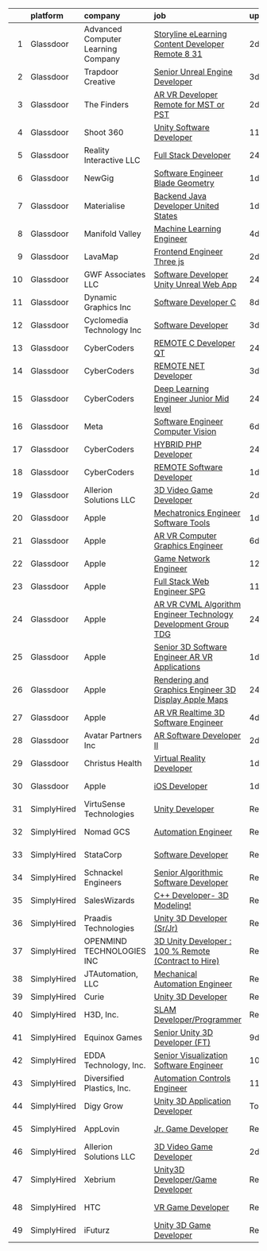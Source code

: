 

|    | platform    | company                            | job                                                                                                                                                                                                                                                                                                                                                                                                                                                                                                                                                                                                                                                                                                                                                                                                                                                                                                                                                                                                                                                                                                                                                                                                                                                                                                                                                                                                                                                      | update_time   | location            |
|---:|:------------|:-----------------------------------|:---------------------------------------------------------------------------------------------------------------------------------------------------------------------------------------------------------------------------------------------------------------------------------------------------------------------------------------------------------------------------------------------------------------------------------------------------------------------------------------------------------------------------------------------------------------------------------------------------------------------------------------------------------------------------------------------------------------------------------------------------------------------------------------------------------------------------------------------------------------------------------------------------------------------------------------------------------------------------------------------------------------------------------------------------------------------------------------------------------------------------------------------------------------------------------------------------------------------------------------------------------------------------------------------------------------------------------------------------------------------------------------------------------------------------------------------------------|:--------------|:--------------------|
|  1 | Glassdoor   | Advanced Computer Learning Company | [Storyline eLearning Content Developer  Remote  8 31](https://www.glassdoor.com/partner/jobListing.htm?pos=130&ao=1136043&s=58&guid=000001830224925ca9f2516dcbf5d088&src=GD_JOB_AD&t=SR&vt=w&ea=1&cs=1_04d5472d&cb=1662188295111&jobListingId=1008105805778&jrtk=3-0-1gc1294k6j4iq801-1gc1294koimai800-2de2694daf7590a4-)                                                                                                                                                                                                                                                                                                                                                                                                                                                                                                                                                                                                                                                                                                                                                                                                                                                                                                                                                                                                                                                                                                                                | 2d            | Remote              |
|  2 | Glassdoor   | Trapdoor Creative                  | [Senior Unreal Engine Developer](https://www.glassdoor.com/partner/jobListing.htm?pos=101&ao=1110586&s=58&guid=000001830224925ca9f2516dcbf5d088&src=GD_JOB_AD&t=SR&vt=w&ea=1&cs=1_1e79d781&cb=1662188295108&jobListingId=1008103754936&cpc=9E3121F390AE2874&jrtk=3-0-1gc1294k6j4iq801-1gc1294koimai800-3ccb01640910f06a--6NYlbfkN0DfhRLDY5E7BVY3xhBTAobuSaZ3WR2SqAJ-w4NHeQGDZ_V54dt5D1-9-o8FlAFC8VGLEw2k2nKsfw8pew_Kwqtd_SEUbUcMf-02KnlYLV1p_IH8Kyt8nzMazNMhvenS4mLaj3fKUYsQpT5EY33skyX4tLuaJ-sj4Ti1j_68LBqgjHhV6p61YjgY1NjWJ-qry5PSmIjtOb9K5y7ubojRCNlpn4e1lKl_LKkk7K7cSV5znX3ALpKgLNBrLKYRkIHKM9TLCX3HIVEYb4YzWsW5AQ_nynPaTs-6xGpmFDmdpfqdNwP3qxW2Ufe5oz-kOJOKBoW4ZXn7bcwynz977h0SkOyx-F6uqYGvwUzuQcXz9iDabYE_RYx26rZAnbCJkG26lJQnhOQf9qHcojdtftQE16fEcB2gIuhMEulnVZfmUMlxAxGvnz_PDoo-tpCDbQ-4egm3706EoomlcoQKl_budxCe_RlraM4x0ydU7AyyXdzf0fES8LoQC-Yo2cjIyxiIR8JaQhr4R9cn75Tqb6i8zxYy)                                                                                                                                                                                                                                                                                                                                                                                                                                                                                                                                                                | 3d            | Lehi, UT            |
|  3 | Glassdoor   | The Finders                        | [AR VR Developer   Remote for MST or PST](https://www.glassdoor.com/partner/jobListing.htm?pos=125&ao=1110586&s=58&guid=000001830224925ca9f2516dcbf5d088&src=GD_JOB_AD&t=SR&vt=w&ea=1&cs=1_2abf6389&cb=1662188295111&jobListingId=1008106385070&cpc=F41FEAB56D215062&jrtk=3-0-1gc1294k6j4iq801-1gc1294koimai800-76e8d4ed4d326d96--6NYlbfkN0AYo_ysEmi-N9D-g6x4hDoxwWbDzILIh7p3iecCghkOgCCQ9Hjx-p_46PTVF05XzNP5Z5K71OiC6zoUMdSW3LZvMzecx9XPoBXy4TghAeCSdb8dXvKrDUkzgIaCWvmYeo1SeQbGFdI4NQnpIbRQDunnf92V0Ep1OSri4gPT5T2YNh8Y-j5fvXhZ7qLhd99Y6x8ZYTIJD-Ipp4QUfivbeRQGki-BLI1S5K47nuG9cW-Au10yp0yRCN-jFCYZ5QfA30V91CIeWrPFSNCweVUwnWT6PJncLiixPAHyoX2Lzgj7AD6biK2foS-UrvWphhCbj6a875m_fYn-Q_5vckr6lSSHnXRT8ip_naJAMd2GBkWbeC-3migDoG0QnHohZWtBTtEZM_i81YilbceTy9baAlHVB_IWZgDkixM57if5ekkeiiwcoK1Kpmv7054HTvdFKjntYBNddPlNT9Yr_aDeN7Li8yw6acsSd2K_-leUM2Xby5NjRrmMkZx7ZCgKMNRjo09tbPcmNHsDZw%3D%3D)                                                                                                                                                                                                                                                                                                                                                                                                                                                                                                                                                           | 2d            | Arizona             |
|  4 | Glassdoor   | Shoot 360                          | [Unity Software Developer](https://www.glassdoor.com/partner/jobListing.htm?pos=106&ao=1110586&s=58&guid=000001830224925ca9f2516dcbf5d088&src=GD_JOB_AD&t=SR&vt=w&ea=1&cs=1_fe2d7e6a&cb=1662188295109&jobListingId=1008087203584&cpc=03F67E1B243A1AE3&jrtk=3-0-1gc1294k6j4iq801-1gc1294koimai800-8dd0b1a67149a496--6NYlbfkN0DfopDBJjdZYsHaazvtHih9EkP_5L3b-O-YxZrMZy_RRXHVtoPf0vktF4oNZRwX11ChLmqooPeQulvAiVAtFyylj8b6ARcbJZaTISipflqpxGg1LcAq6m-5fYSL7Av37XfUU7wFkkBkYfYpMuUS6z0JTvtOC9Tf4ivmaFVVmcVi0ucMfgOzBMfyvavdPYg_-euGOl8MhU9_yNsCsYqGiudgRgBsBdbwWRBQEsR-4QePWE6Lb80qvPQ_R039_679av3RwOcaW5QMHrAkMjdVCJe-K8NzKSY4Md4Q7bAa1lFvzF2xzYmGBx-AxWTmr9ip3plqyoHl2cSH6oHdCqGG-Hwbj7w9lcQqgs-8GdgE9_DNJgSNon81IerTgSQFqwOYISIE-7WOlWq72hWO7-c_JV4HEbfcM2dGhJIuGjVD8wx4cZ0hCpkeOAMddpVXRk79OuVRRlDklvmaoUw3OGXaO-0m-vvPnf8wMnjNJybfhtG5MJGpCr5v0Q0Cg4qLAc-eHo-26GG-uYAkww%3D%3D)                                                                                                                                                                                                                                                                                                                                                                                                                                                                                                                                                                          | 11d           | Vancouver, WA       |
|  5 | Glassdoor   | Reality Interactive LLC            | [Full Stack Developer](https://www.glassdoor.com/partner/jobListing.htm?pos=129&ao=1136043&s=58&guid=000001830224925ca9f2516dcbf5d088&src=GD_JOB_AD&t=SR&vt=w&ea=1&cs=1_17bbf97a&cb=1662188295111&jobListingId=1008113363526&jrtk=3-0-1gc1294k6j4iq801-1gc1294koimai800-640369685ae52aeb-)                                                                                                                                                                                                                                                                                                                                                                                                                                                                                                                                                                                                                                                                                                                                                                                                                                                                                                                                                                                                                                                                                                                                                               | 24h           | Middletown, CT      |
|  6 | Glassdoor   | NewGig                             | [Software Engineer   Blade Geometry](https://www.glassdoor.com/partner/jobListing.htm?pos=123&ao=1110586&s=58&guid=000001830224925ca9f2516dcbf5d088&src=GD_JOB_AD&t=SR&vt=w&ea=1&cs=1_14311156&cb=1662188295111&jobListingId=1008112697358&cpc=9DC6E4D8324653EE&jrtk=3-0-1gc1294k6j4iq801-1gc1294koimai800-2ccbdc6757db278c--6NYlbfkN0DMRWx3dxQwEUy80STP2pDlM0S_bnaKySzJTmtENEPEW3GrnwDjkmeNwP_gM4-BL2HVfss_3Tp4wkVrIVtv1TC9kEokysPq15kotD5wnC9U9snHCXUO6_p-ZKETT4YwPf9BmkJAMC9JlIm31J7Myeyk3_VUulalt45QYmhYJqzFDXdN6V1L-3AdyDHg9J4suBcgRfrIT0NRvR3SswXzPIOf0JuXCSWx3gkas_XRx3GQwzdSw4e0tEhb-dBqjgW652ZjbVdmsmUAd8_edNNGmAsN5_i_C2g7QGiTCGEUMEuiUbYUW9qsOKhDePAEf18N2FKB2FuTs4eDwts7g03I-XiOGnJq-LiD-2fSgCkpxAMx8XGdqFNiGz1GepCKkQN7UJMIyWtvgvx53RrgYB3UZa6mwqyKcKB35mWcIRtTp4Dqd7FMfwB6IgJMCs0nfPOZ5uKBeuWbK7k2aPdiBkU_jT3C4gMBUvwXPkf1OtuL44WL7blcMDTdqhvWxCgRxu2Yq7eYfoDgQhnjw6MiK7Qm7-tCjkC8KwBUf9L78y_D-iIkk49WwWbqqK-lF0RJihiWVusPHsbUsabwfrGd9IahoaDdm9SbWhsq2CmzXACwWIdWLDwzaW-9sjPzhD2of3lpXu-HYSNx0ixLw0hyctupFEeoh9IhJ8aty4b4JFJDinhRxWXQRrQnWtAay6JDz_CrF5kAPoHD3ZmZf0D1TL6E_iCeHON16zy_0KSZjAK9a9jEdlw1Zw7Iaq-CoYgUpONqE7g%3D)                                                                                                                                                                                                                                                                                                              | 1d            | Boston, MA          |
|  7 | Glassdoor   | Materialise                        | [Backend Java Developer  United States ](https://www.glassdoor.com/partner/jobListing.htm?pos=103&ao=1110586&s=58&guid=000001830224925ca9f2516dcbf5d088&src=GD_JOB_AD&t=SR&vt=w&ea=1&cs=1_dbacff04&cb=1662188295108&jobListingId=1008111452488&cpc=87A0A889578C8297&jrtk=3-0-1gc1294k6j4iq801-1gc1294koimai800-cffead584926eb06--6NYlbfkN0BL1DyQYBK1tHwoBciZhChALBxjrhsy8rFgUIA85pUFUaICefKbL8h73gDJOEWS-68N1mz8TIUkPgY4_V6OzDue4R-Yp5-hbGOmvajeWdo5Z6POZHRFtr9fO4GLUMhd64x7WqSEzsKBZNw1RLMVPwMdfIVWYK46F8a3G54OBDC48IbwSJPDBtgqBeHwze6X36YHAaGHlT-4SUJqo4pbu9JfdyyApMuvn3au_q5FqFFi6jg_nLYs71hFwdaf9HorvY5wQ6CLHQFOumms0I_kDQnDpH0OBjaATVWgVXnGAXiWc6e0aADIoCu1AYDEHLJcT5BPUK1rRR8adjynLRqS5XqwZqdeadG1c3jsIrzf97Z5gBHHrplyvCEEKFOtocAxwMs8d8t61KlhmOvpYeOf_JIm0bMqMbxtZCP7-YVOaqbpzUGDkHDDRwtlAWCn5EIMYLZNXCy4SPpCnizk7hpPsau2IhDar-8PYeCggXLzOG91CRUzpbf7jIl8yO6abeypkvtgYzKgpLh8xw%3D%3D)                                                                                                                                                                                                                                                                                                                                                                                                                                                                                                                                                            | 1d            | Remote              |
|  8 | Glassdoor   | Manifold Valley                    | [Machine Learning Engineer](https://www.glassdoor.com/partner/jobListing.htm?pos=111&ao=1110586&s=58&guid=000001830224925ca9f2516dcbf5d088&src=GD_JOB_AD&t=SR&vt=w&ea=1&cs=1_986ef356&cb=1662188295109&jobListingId=1008101638475&cpc=6BF42D0955AE9A34&jrtk=3-0-1gc1294k6j4iq801-1gc1294koimai800-7ad8a5ed30a521b9--6NYlbfkN0D0ZqxdZg2TwcIemQ4yr89eGinLCR7bn2QHXosobzuZILo9zeyiR6UT82Q8BaivOBjhKn-XH3xxtOYpTQgQqRukb3ep0paotchNMpnv1KYJA5PZ76gen6if5N35_WQXUNJeNLBM7pYDLItGDrKPAMCj4tq-i79fDCVymyGp3CcBPWLX5YMZ9o3O3K4U2d99kgBxAkbhxIBQ8smoDgmL2bK0P94Fc0dMziI2KEOIDJ4ts5Wdto7sIZzdnHGwjb_d3DRYznaz9dvk8_L7TIYbz3KKT7J62Y8KzxmIh-3NsQoxOTZIXLUcQl9hZAr0m7EpF7-HV2KBEzKZXuoKp86s3mGxC6Yovid_1jscjmT2mDucxIzXbZlpy4XGQckxTdjaqitO9M1CKSAMc9GFQc1-1ZVWq_EN-RcwSMLDH7R-ssINjFqSjaB5SBodQPTV_N-YxicEa9jZ61f-IgoEyzCI4B-1JfgoMpH4h2oSH3hX_4MR6Hf8PYZbahCrLwlUxiB-8ygpF84it0B1EA%3D%3D)                                                                                                                                                                                                                                                                                                                                                                                                                                                                                                                                                                         | 4d            | Los Angeles, CA     |
|  9 | Glassdoor   | LavaMap                            | [Frontend Engineer  Three js ](https://www.glassdoor.com/partner/jobListing.htm?pos=112&ao=1110586&s=58&guid=000001830224925ca9f2516dcbf5d088&src=GD_JOB_AD&t=SR&vt=w&ea=1&cs=1_acffd52d&cb=1662188295109&jobListingId=1008107112393&cpc=334ABAF5D42DC775&jrtk=3-0-1gc1294k6j4iq801-1gc1294koimai800-507f65a59dabc98d--6NYlbfkN0BvffYVbnfQbS93BkAhZe1nr_iwjsb5JUyOPZS3_wkjOSgWe_xkED14VH_47UFZw_f0PD-YV63-y0VMcTqxeh60kz2wUlyYmhXvmznHihDAAKeEfwl2yS4bQ_ahTu2wz6TXdbxPG-YL6ZGXSRJhELPmAH1xTPive-rk2Dzvl7eLtJhbzN0NlD7-sza0iPBPqtx2qANtnNHbh27S6-zSpBHy6-PaJgi_sQ_AuFOlBXQdAbScW6rzx_jvet7fTjkG7X7dzh2u44zq9DUgz8iy_BC0X0QpjnAPJ8Ul9OPk2HyejhDSJrUDZ9jed0zqKddljFOHUCtbOPj8m4U6JI5lZmoMLlq_RC7nalONLxWvwk1EO6K7BSubvEZANJ2AKhvaqttSVXLhIZbOlAbQ58flJJ37aIJ2TQ6h9yGJKT53Ut52efw1y5zt2A2UuMqm9ZRLLFcSHiZmsRxjDaQ1mxruVi63Vc5lvxc8AGsardusNhEtA0QfOEXT9ok__KzrnuNk-eg%3D)                                                                                                                                                                                                                                                                                                                                                                                                                                                                                                                                                                                    | 2d            | Remote              |
| 10 | Glassdoor   | GWF Associates  LLC                | [Software Developer   Unity Unreal Web App](https://www.glassdoor.com/partner/jobListing.htm?pos=105&ao=1110586&s=58&guid=000001830224925ca9f2516dcbf5d088&src=GD_JOB_AD&t=SR&vt=w&ea=1&cs=1_c97e9f1f&cb=1662188295109&jobListingId=1008113847249&cpc=7095061949A44974&jrtk=3-0-1gc1294k6j4iq801-1gc1294koimai800-4a432009221c1997--6NYlbfkN0CiXlXD9X9KmMK7S-b5IcFBvVIey8Qr_VUnbo48CIz6WLzcoSDqneRDku8QlUdN22kKDxpZipBu3R9SWpIpbnBOif_WyzSOpDPBLp8SH237hTTGLeXdTBRvKFfH9-fsxvk44MkMMdxDaDrE8b02UV5PqaRrbQQ8HJ-GwRkEgP4BK_mMhjuP4gDNirboW7MwCH32zRzN5dIKqDwSid5JO8x_e1e1yglIjmkXPijNXOkT8kKGUNuU17-JijlyWgUng5fcWJWUXi4OWi8gIB9cQLg-fYzfseyiW19gTUU1ENHbvZdZKQcGsDJakFdeDMy80tAJfXZCWqdAgwYWsmj10jFLhoJwKiryjF2L5ikHDwxx9M1caL5tj91asCRccp51zvIU6tsS3D-03Nmt5eepHhslbUZ4yp_5MBUiWBaOzV411GJfiOIgtU1eYWu_OJqR-38unWvyCl7mx03EkiVm1BlCaR6ALcqBFBKVYed9dv4JoYFP_EvGlOJu6pzDY2r52wU%3D)                                                                                                                                                                                                                                                                                                                                                                                                                                                                                                                                                                       | 24h           | Eatontown, NJ       |
| 11 | Glassdoor   | Dynamic Graphics  Inc              | [Software Developer C  ](https://www.glassdoor.com/partner/jobListing.htm?pos=102&ao=1110586&s=58&guid=000001830224925ca9f2516dcbf5d088&src=GD_JOB_AD&t=SR&vt=w&ea=1&cs=1_6d0f5de3&cb=1662188295108&jobListingId=1008094428698&cpc=1641D5D5536C06B6&jrtk=3-0-1gc1294k6j4iq801-1gc1294koimai800-90c9312a7b97e50b--6NYlbfkN0D8zH-OS32mCfLUVdqGSMwrigRLG3ouzSKCaXh7jZmpYrOSCK1szqI_vloooU4Ctbe2V2bzym0O5xMQSj981UbdnlTvlJvJqVn-jruewcmBY94nVQqwJOJjhC8FCZus08ogXaHhybwEYiWpzUCY5BiMpRba9afF822u3giYRyGNfgvtY5LheWYG7BnMuF2k0jt4EkB0vu7iejhT9yRhTPgprwc_AuonZta4FfclW8cpm_gFoE_MUH8BJuIOnia4QCvkxj2lY01WGKycfwSE3H9Bnl70JwblC3Dn2Hb37eaX-d-yrZj9lq4IHKZ0o_P2YGwe0O6PxoGqUySEaMpHL7nHPVuQatygRDwVrxwHEh8dsiiGBQoBFrfn9EMcRbOyzGecjVI3S0PQzdofr5FjDdNQgZFMRhnWrX48wjxYBuxGjWPQeyB-4xhrqM_p8CU03C7qqshW-uR6krZhLx9LriFeP4tc3FIeXXLy_E1S-RG05I4Hwkbjl4HPdoYLqV7nsps%3D)                                                                                                                                                                                                                                                                                                                                                                                                                                                                                                                                                                                          | 8d            | Remote              |
| 12 | Glassdoor   | Cyclomedia Technology Inc          | [Software Developer](https://www.glassdoor.com/partner/jobListing.htm?pos=104&ao=1110586&s=58&guid=000001830224925ca9f2516dcbf5d088&src=GD_JOB_AD&t=SR&vt=w&ea=1&cs=1_22ebe1e0&cb=1662188295108&jobListingId=1008104085950&cpc=BCE4811A78D39AF3&jrtk=3-0-1gc1294k6j4iq801-1gc1294koimai800-4f02747a9805a0f2--6NYlbfkN0BzyIYrTMR_AjNKh_kvAG8N613gtHPANQ3sdLTkrtBd-xoNshQoLJljpl_4lFYiX02urS9eG_K-lbywFlKCFbEwgqfGvKxaRRy0GmdlorLmg2zrYMe1NX6xCB0Bo0uLRoEHyvPfTcNbnsLhYnESq477YFEpN-aj6CybXQFc7xVqRK64usJEsXOFRN0zH4aDq7Z6EVERy0u-Uu1qcJzdiwgpcP0hlgSwi0H81ylSgsoww66oNuIMO8ZA2r242c8eoMRqAVHapSNlifcfBJNTp8akHISWIuybmjdC8SQ0wktbpX7Nb1UC1wzkw-PzbL4_CDJrYqM5cYjB3zlz4nSumTgYK9DPTDEfcmp9FIv4y5lNx0L73vllnw4wCAnaQUZ2FHP1BnY-iVmULuIOi11M-mlUE7rwBjrCWCTqr6QIK-S2MmeKGMczc-tv4v9VljS2D8nTl2BIj4wC3fasAie7_NyerPVKnex-EdcqiAnwUSXJ-RwdPkgrmDdOLxKwgm1RWpd219J6yIyMwQ%3D%3D)                                                                                                                                                                                                                                                                                                                                                                                                                                                                                                                                                                                | 3d            | Middleton, WI       |
| 13 | Glassdoor   | CyberCoders                        | [REMOTE C   Developer  QT ](https://www.glassdoor.com/partner/jobListing.htm?pos=120&ao=1110586&s=58&guid=000001830224925ca9f2516dcbf5d088&src=GD_JOB_AD&t=SR&vt=w&ea=1&cs=1_68e019af&cb=1662188295110&jobListingId=1008114860029&cpc=32EE424DE2B657EB&jrtk=3-0-1gc1294k6j4iq801-1gc1294koimai800-0ca6ce493d136014--6NYlbfkN0CpFJQzrgRR8WqXWK1qKKEqALWJw739KlKqr2H-MSI4eoBlI4EFrmor2FYZMP3muM3YuujBUyTq2d-U3XCEEysEe8C5qGjJSJM_6LXPQfT81nHmQaN3LY1sYmWKXOeQUZCMPaicod9oYTh_zQkkeK9jsPintslCTFi0ATvPHINtUci3uarB-_8WW5IvCrnl3D5dBAKn7rbAh-yFOS4OvcWR-Klf_Te0tD5OjY98jdW2RQmoEOeHuqxfJ14y3YAF1s26JSluxWkAAl5hLY9FKHoavOxVZs7TWm7hSnrhF5v_m4uSgayPAbj0yvxC8JH3t0uNkVljvV7JquIdJF1PuSfUo2V_jpWTfsOtt9GyXWacrcL-7qhLbxUJPntiP1zWEFBopD6f3Q2Wih1-MdOdKCNoOH6WOREWyN2j1wqAWQs8RGuS5jYm7ZF-pWPMZEpgbLEyVF9Fax4vmhA_fokSjJJ1cYFyPj3Y9JZg2M_m8dmNiOzbDNcb3HXqDg8lvYb7Nja3N8cqmFhDqvr_tByN2MoSBUIKzyBIFemJl7_372E9Y_k4V0gr7S0Uq1Q2L4-tDAzzudyKqedAkOA48hVy9m8WZTf95YOhhzOqyC3gjXvaEtSdO_L5ilZ511pXp0Gl4Piv2yQ-1LDPWXKG0mgn1EVRYVBvb2RDRoyrL_viKye-P1YsOvOdCCxSSpDrUvcLnaJG-_JjXFE4s9-l2d6ZUjOBR1dM0kVeyqqKc8c2rbbEpw7M46Fr-mQzzgUb0C3mgi5NXoGOaaksKH1CCCXBMEVC16ZmNoMkv6RmK19YwjakUweX-FsRd0mjzMAPaVYNbrxSGWa20UWEwr-hSckZL0FqgO60KVXRoGSbHKSwWdG7zc_m4FOGxGC7kVflaocvhREE-g8anaHd7IVC0lHG9OxTspHruR84tCN6T5FAd_1R30XqPxVNKXL-_pR3oOe_JoW5zF_Zpdbqv1L-DfUxUJn1ia_ZNHEmAfU%3D)                                                                                       | 24h           | Cincinnati, OH      |
| 14 | Glassdoor   | CyberCoders                        | [REMOTE    NET Developer](https://www.glassdoor.com/partner/jobListing.htm?pos=122&ao=1110586&s=58&guid=000001830224925ca9f2516dcbf5d088&src=GD_JOB_AD&t=SR&vt=w&ea=1&cs=1_c1b83342&cb=1662188295111&jobListingId=1008103068319&cpc=FB7E4A1762AE5BEC&jrtk=3-0-1gc1294k6j4iq801-1gc1294koimai800-ffce340908a5e004--6NYlbfkN0CpFJQzrgRR8WqXWK1qKKEqALWJw739KlKqr2H-MSI4eoBlI4EFrmor2FYZMP3muM1w4UmO-snJqBywLSYk9utMKm_B0cxNm554spAyKkYtmh18yEiLS9aXFa2VpyMZVqWF62f_P85Z6p3g8wFpi8yZxroh-SuyICuW0vK-83_h602LHiZvveNq2OjcKBd6RBSW9KY6liriZDKSthObhU7cvyYD5bBdESnJ32BY8DN601_klsThqhEhDjqeWgtao2UU5foBxFP3xjjBnSBzBciO3Jd9W4qjMu_ORw8wvoNWEeMLmVmhvtPHaO49FcXGTVHEkmu-Y6Py5S0DIuIwXrQDoTF41nH2xSpyN9Q3EXg9QAlXIzkBa2kErYTk_WNccYvQibE9ORShK04Jl2Uj8b9W9qR-hgQ8AxytHi_lYeH2UCwCj3RQ_fDQPMPBEOFZEFjZ0ipMNQCWDLSHbxaIH-v-zJI-kkuBSfOYSSz64jG-PjbzXhwJ3MNuz2w-JSx5c3oG8CC0praf9dC4EXv3ohn82py7xgkYdCjGhC_7iozY7uVkwcQjzZ56vCRKk65CFsw3PcfsWkaD_DOFTdZ863PmTKgn1OZ5By4obbmfwK12-50gzIXgM6YjHnvtyztoBuv_012hp0olqHlIe7NbEFbSEKoYGz04KGmF6It0LfbrKtEIWUQ5EkYJQNl9PUhi4tuwMZFiJcd0UZV_i3SWdacwf4OihuKf7pT9E3dLebqGWs7xko98xoXxmYoot9XQgK3AKZFGXrfLYiw_CYw2bVaps1Atyb0SitgNQayE8gGlyWpQPsTVZaPV2G8WIbryznfoHx7ABcohqXPnsAW57KlXOvjOXkn9AgSJFS7ToWVOndS3Vw_doqCNvREGOphAiPTq1FVY7r9oICwX2JVF1NSaxJyvl5tfvfzTgyvPswpa4P3UjRqtjpx6mjM-89x_elVAD6M97hanXUHGfiH0YDNc0RZEGby9Rzo%3D)                                                                                         | 3d            | Mountain View, CA   |
| 15 | Glassdoor   | CyberCoders                        | [Deep Learning Engineer  Junior   Mid level ](https://www.glassdoor.com/partner/jobListing.htm?pos=124&ao=1110586&s=58&guid=000001830224925ca9f2516dcbf5d088&src=GD_JOB_AD&t=SR&vt=w&ea=1&cs=1_b307f383&cb=1662188295111&jobListingId=1008114860367&cpc=32EE424DE2B657EB&jrtk=3-0-1gc1294k6j4iq801-1gc1294koimai800-3f69e0bf2483f7f4--6NYlbfkN0CpFJQzrgRR8WqXWK1qKKEqALWJw739KlKqr2H-MSI4eoBlI4EFrmor2FYZMP3muM3YuujBUyTq2dhQTZMmMoKSKY1XlPbJ1bIZycpEDSNg7fZLo8TekAa5JL5okVmpi1ic0fYi0nyO9Or6r2Dj2gl03TR08v9CALrNK0JyY3dR5xDVSxy1yVIlMOLbVZpuof4nNr1K9b4s-4eIW1xAYhVNhCpijCloPJmny8fais_ZCOWoNK3LPSewlAsW6bqePx4IeqRsaSUksS7ZDG_WamvqNfTTVWqgbBC6MF_GIRn0kax2BQphRI-qpyAz4bTbHj6Lj8la5eQUvbp2ZE1-qdBcFPPPO_oz9BrYKvHNF_iUoJFIUx-yofjXmeGiyDtwT-CYK_qs3pkN0KxEg7ZewKGJg9zHMCjaAyejWcbH9OB6xrbh61bMTZNAiRkI3bbbMeXdg1WMeDX2DFCKZrxcTPWmhdIHP2MVm4o1QhQ9b7nISzJYs4jZ0tjwBwe6qbCTjZGE8BkNyJTv-DX5sbucS6FvGokux4IK2yNpbxLOuJ-LJW65dQFFX7IJwsphAm5l12MpRMBF4VIVwT6hlDb9SaXTxgif1uLfYuzF3jYLGY-2XteVZmebbajS_27_9hBOMgd_fG7d32JEWxVsHRP8jJE0EnscDom11lbnISs-1QXfqU2jwLwXHGRiwhaow7MaZUZbae9q5ubGUSBwJc2OIswkrDIJpQ7_Jbv32ofepaFx-O0_fESpgb1QsX1cx5v4AR62TIu2hMs429tsEDx7-55xf9CUfJz-n0JzxCnszNPmkbsY6x_i5T6p-dEtlgVmsadn1kAJDj69S282UpHyZCYNcLBwfMw65DM45dOskEYXUmaICXfcVqBBsmjWwmtIIGLOijDlNoOs0oZ8EaTkdSI3AMp4lhf9h6eDq82qZpY0hqztdjxmwvonZTXseJeL5ifVfMUPN4P-xoHdOfC2OrhOHnyvus9IazY%3D)                                                                     | 24h           | San Diego, CA       |
| 16 | Glassdoor   | Meta                               | [Software Engineer  Computer Vision](https://www.glassdoor.com/partner/jobListing.htm?pos=116&ao=1110586&s=58&guid=000001830224925ca9f2516dcbf5d088&src=GD_JOB_AD&t=SR&vt=w&cs=1_b88b45a5&cb=1662188295110&jobListingId=1008098380623&cpc=A65DF3A704A48F9B&jrtk=3-0-1gc1294k6j4iq801-1gc1294koimai800-9aa4f68b3dd2f527--6NYlbfkN0DYl4UJW4r1Vl7FEn6T9F-rD9lpC-0oMJVSiWjK_MGUd8e8cHXcpv6KPyjLHZEfqkWOcX9hFWx8hFzdOzQU5Dl34JTYYxQ3_iIxcrJBRnNeMQBKfD-8c5EePjLvtrJduIJsdg_d6CF3XkX1qh0pJEeZrWuYJebt361thuqh7fzdzHmd8dNQzCqzSJuJ8gDWKWIsvubSf7xzbXeNfLJYBH-XNSLyOlaibcpOA-du7yx4WE7luzYIPtHjMPH8i_oUJi9P16mQKgbvcuOZVvN_Pbj_gtgyKvx9C9wk_Sd411sPsikQU0q1YO2nPi6wvGUOl1qq2M8vPAYJ41eiBRKj7rTEuh5OSkDHhRCX40NuQ_OiTVYrFh8i65uGik7KG5kbl4nm58pJMx-nUz-n6Yf6oGyf5ELDv1gSVY53A-bVoQ_nGHdSS3sHZGVUIeLh9kimhNNsOZSqoUEOA0vcAuPVs7JtVkfb48uHvvjtgA6vmKdApFbLSDmJw_z8AR9bJsqhtmlYAdkcVCO8lvh2IIDmJGrgKcVVZzfYolXtFzaF6fcTOwNYF6ybE5kLlycLYgiPGZTHpppc6CN6OazfmtczNWhu0bo3gXdZpelwrSLP8iptH1dyuyCcxqxj_ai3_vIc4eBfU650AdHMG3K-a_-lbFjUFA0ScqdijsBCc8-tTFj6dRxlSJJF33meqd2nXGYFPQzimWO53K08W9bIacHR1tu1MabAQ7z6hA7w5ZsggWCMN8j7zeGhNZIjK8jYYEU9HdrUHkp_-1AxpL-K-O8S-2ZbuibkczCjfAH1Jj49lUAv191rsn4gk8dEyYe_SaVcueZ62BLJv70ONZkPr2x7sLxlsjExom2RECQ2RT86WbdIHTu4qafXViDQTwKKiJwtXBBV0vCMMgSKJFPlWJUspF54DMjJh7UfPcHauhzUne9eu-ddJ423PJ7OTehaQ32OnecPsnWJMZj4M-3cO7JYvKTUEfFB7YoC81i5JvlKpM0bn-LsvYAdkodfoX3yA7oPo9gGVcBedk_uqDWHbcGVraYsLuNluLxUweaUe-QJHWEw3F9KIi8d2IdS) | 6d            | Remote              |
| 17 | Glassdoor   | CyberCoders                        | [HYBRID PHP Developer](https://www.glassdoor.com/partner/jobListing.htm?pos=127&ao=1110586&s=58&guid=000001830224925ca9f2516dcbf5d088&src=GD_JOB_AD&t=SR&vt=w&ea=1&cs=1_540622a8&cb=1662188295111&jobListingId=1008114860324&cpc=6FC5BA77C9A4CD78&jrtk=3-0-1gc1294k6j4iq801-1gc1294koimai800-72dc7eed34c86f49--6NYlbfkN0CpFJQzrgRR8WqXWK1qKKEqALWJw739KlKqr2H-MSI4eoBlI4EFrmor2FYZMP3muM3YuujBUyTq2ZuJ1pK4laj9dBU95h3sbdi-_uZrWC9M3D6bPdYb_2E6TPefFjzlCy6-jAFsyCQIwfaRsPWSsX4u3jEHYUVPqJjogG0PVdiP-KIfV32BwLHgk-XSLT8XFxX1qJS_TgH22Uufz1MZ3lITOy7lG8S2fVlJ-eC9Hnl1wTxkDWsysLKZjOFESzP-5ifYbsiXg7OjuxcXg0_Lg3ynLnWjhI0PcCS58cTVIWw5cmBLxkL43_KgijbU2kKAiKgw6U_kqar-Pvw3tjS1PP7DzaCPmctjSBB23m88eZ0dDRVh-D6zkKAGqnAxk8vaWDz-U_dCg_tthRPE1F2v-CzHOA0JZmTphH_ERX37rLyq0ySQyp416JMnM603e6AgOCBUT6SnHTwCTJLQlzP5Ei-tQOQlwiIjrzg1tmRNn3skytYDXTHqnqAAXi4EytT6_q0aaJfi7N7WA1dYKBWrP23rygDLS0RmJceEm_nDRizjfvl9T1_XAULROgiveMKI3BMMP07hH3WUeSYgAF1_A_fFPtC-3OyKvEgkgmRYiaQPSLOXoy1LWLj62GR3FGSYccG2ytzQAPj8MZYiVUjN5QEMIwUzoNPKXc2MZXYDju0LiQuixOFyVvpW9WkCBnWDZHkYf_efUdkOkmlQYuKd2Jpp2UF77b2sGSEtfV3WyQTIMIRNV5r0GG3e7yq7IlGLtENeev9vLiCik_R0fvQ4vmeUlH4kIZc6VM6dyFuoJ6zD1j0sBKeJJ3Q2bUiYB0GXCT3bOrqHFZ3xoUJIyWCZLPdOc2o7NWL8Jca-wk4GpI50Tvqe-RJ2c7yyJ_bNVRYNpzpPb_6K3Cemf2RFAcPWvWEfbq9biwEtXuKxpFOzlNMTWf7rKfoEjjolLXb20ISOxBFg5mj1TJiKKI9ZaDZ5LFsyA_fzUBqPCDw%3D)                                                                                            | 24h           | Cincinnati, OH      |
| 18 | Glassdoor   | CyberCoders                        | [REMOTE Software Developer](https://www.glassdoor.com/partner/jobListing.htm?pos=126&ao=1110586&s=58&guid=000001830224925ca9f2516dcbf5d088&src=GD_JOB_AD&t=SR&vt=w&ea=1&cs=1_1028baae&cb=1662188295111&jobListingId=1008111488306&cpc=6FC5BA77C9A4CD78&jrtk=3-0-1gc1294k6j4iq801-1gc1294koimai800-5be24b1ce5d46049--6NYlbfkN0CpFJQzrgRR8WqXWK1qKKEqALWJw739KlKqr2H-MSI4eoBlI4EFrmor2FYZMP3muM0tCR70i6BWoP-PldqxIYJBdF4t5-eze-Gzq3RD1FclMWWe51F0PCmz7kbbsCjtErwSIt3nVgMfrKv3aNs7XWMJRlhpf9fie4iBP1f0olvuRwojLZL8kGxCLd3KplwaOqyyjW6D4Ic_ZHRLsEsiGS_pZUsWPFQnyVewNBP0TLBOItpJ-OIFOyR0e-c5Ly_-gPXu2yeBi6laBFi7uyR9Swt5MhsE-pm3-16-TnZhbIajrx8PgFzTvPxIC0_vA6c5Ym8USxsJFGyemx4xLaVKCJBoUsYFFEklsKSusBpf64YGcXS36Pc_QEYiFOVKAqKda_DHFY-Mf9Wj0hSbqW9Pd-imRUqVy65_3vNAbmJT-laClLvXUyO7MYVkwpEcWzv1KmaanGMLc_cDPAjzgH0mfQOiv0aFqj8lqDQcQNppVPGB1QXR4NMm7qmj90Pf8Th4PtNrzXCKmE70d66LlA5Mp1Vgh9Nfo74XuE5sxSX4tmCKavmEoVDNY0Y-hrlZyZSWCWGB2QVYrb0qo1lbPGoSR4tAoz2BCDVeinw1AHMTFeUnzoMOP2aHU9JlDbeHpSlyVC1rhTkFp2Ex-dbeGaxk49tGU7bVc5fbeEYAQlzeDBZ78lGSoM_ij3O-aAmsSdVfD2PdT1glCJ-wSEaCoyNBmRENRiNpFpoqUkKztYAqVvhK4S1tphZSlw_pJhFj1FQSB6Nuz1njzxrR2uqNYS9C-zYNdYSe8OKjHtmuZ9qtmTofUgiqSVXwglPVZI2yKXob8UH4LaZXOzeRqqydQqAB9cgRTHA4Pf57UIvOoX5Qk4Jj4OIu2R45CyF3hfed_J-icgxtw4AWw2SR3fMhS9wl5dRl-pL5QAFlohGhbaAOA3stho_ynMWlzyrme80tCJP3WEpAoJMi3yZtuEKIs7upwQjLXMsQEN7MLijb3y6migny7SZeUMKfyoQrSwT3Dkf0swk%3D)                                                       | 1d            | Tampa, FL           |
| 19 | Glassdoor   | Allerion Solutions LLC             | [3D Video Game Developer](https://www.glassdoor.com/partner/jobListing.htm?pos=128&ao=1136043&s=58&guid=000001830224925ca9f2516dcbf5d088&src=GD_JOB_AD&t=SR&vt=w&ea=1&cs=1_8b70d3de&cb=1662188295111&jobListingId=1008107385349&jrtk=3-0-1gc1294k6j4iq801-1gc1294koimai800-c5265644ede30393-)                                                                                                                                                                                                                                                                                                                                                                                                                                                                                                                                                                                                                                                                                                                                                                                                                                                                                                                                                                                                                                                                                                                                                            | 2d            | Remote              |
| 20 | Glassdoor   | Apple                              | [Mechatronics Engineer   Software Tools](https://www.glassdoor.com/partner/jobListing.htm?pos=121&ao=1110586&s=58&guid=000001830224925ca9f2516dcbf5d088&src=GD_JOB_AD&t=SR&vt=w&cs=1_d99bb6f1&cb=1662188295110&jobListingId=1008112467863&cpc=AC285F3A3ECA6BB0&jrtk=3-0-1gc1294k6j4iq801-1gc1294koimai800-73fca281d1140f18--6NYlbfkN0BvKrLyj5gPmtZO9T8euul8TCxuuKNOtzRJOomxnwSEodTz2Bc-sPZlt2Zgji_QUXEmtXTQd42DFAasct3wnu3WwMgqcTp_GR5jc-G_j9sAXc6bxcotrLoxkP8FauFke3jvsE3FwiGwQInifOOH5Kxc1iCiL2y87oPa0rFCtiAeF6ZYkUa5TuH7XCnlI5A4w8xVV7CC5iQSwsmtYFKNalxr4uuV5QUH-LVMjF4R5yDIMo-IkM2R-ETvDgYGaTCQ-F6GsTbFqB50u9_MsP1a2jVJc07kiT7qjGEoIJO5F-JE4wglU1ZT_bMrCcwemk2EtjzsWSZ-EelnqLepY7KE1o1j1Bja5vWc9MildU9rv341pdABl4N7EvYJnwzKEDh8T3LJ1QjwnA7z8vaFXuqikbK4bjfpJlbpHo7Iw8PdVPssuctaJUWNv4XfOajpkv2xwa8wWh_-IDp7yM6q3ZNP8bQp89mUc3FYo0gT5Zv7ln2ZfVDDRW2v3iuSiUq9QAIkYyzSXAhKOGZeynIMTfcLfWcfFwPF9UF6RW5IxIBxg3dwPVUETnQsXCchCXWnPVEWvrMKHWOoANA2zHwdYPlVLxL7_BYB3yJlYWw_VxoXOKFBkIXWabadJw98MAgMkb-WzV2j7yxBCKPHS70e3eIazHykrNu8p7oT7BZoOSJidXUBybXm-8toI6yrlu7je-ya-wgvj0L26K2ZcK8a4ofjNSxXAOAs6LucVhgDc5J_AhncaSZzVbGnFsd_i3D_O8p9jE66IeCfV8zpDob3GepfimTuv6fuOqFLMWAHbP53X7ApO8umFQQt3JUpRCbTPOBbnrCgbXyo2XmS52UWAPYDYQ5MoUplmPr0doipN1zbKSjKlUK1e8fpOTnq80jzkHFVepzn60229cYzKiYEmEx3UTd5XYIHeSzMC2XFWg6DAqO4wVXnGZI810MMOg4J_9s19AY17ncyIqK1YmLf817s_qIW)                                                                                             | 1d            | Cupertino, CA       |
| 21 | Glassdoor   | Apple                              | [AR VR Computer Graphics Engineer](https://www.glassdoor.com/partner/jobListing.htm?pos=119&ao=1110586&s=58&guid=000001830224925ca9f2516dcbf5d088&src=GD_JOB_AD&t=SR&vt=w&cs=1_5b6f8696&cb=1662188295110&jobListingId=1008098069652&cpc=AC285F3A3ECA6BB0&jrtk=3-0-1gc1294k6j4iq801-1gc1294koimai800-256601f75856884e--6NYlbfkN0BvKrLyj5gPmtZO9T8euul8TCxuuKNOtzRJOomxnwSEodTz2Bc-sPZlt2Zgji_QUXGPi_eKUQ2FTuk9iNvWqitSN2W_AXao0GZcHLU180_4Na-_R_os5zcof3AIB9EzXv38x8V4AjpbsodQR59e-riGJjlubzQMm8dbJfGgsijWMIzR5CtEhmK00mXxGiFE7KuBsUBlGRXiixgqip7uoG1OTg3aplCzD4PWkD1w7djmFbWsDWAjpX-mTavW1cdbA6JkcSzAWB60GCXZUrdNVgVB7mICNmdK_70zfiaC0w_0P_STmbySqK08nVXq_YQ6W82F-8lkxliqVRZfVuT8FZcYKt3zAilvM-U__7AHUpqKy4u9q5cjULzwwAhzuVdfrSHWtd8af32NGKtDGWZKj6f4DstK9i18igT7VXCVQYJRQ8cNVHTfiwHjR9R0wilc0CpDLvZieZxsSeJ3Ue1NBBXAMa6n9muByTPIQAl_SrSqOyZNt4K9VaWEOe1T_H2480MXdge9KAD4ktS0boMjee6993Ug4KUd_Ijvzxx99wsy69uCZU0kS0XYxqUVy8pLStljfdqEr6M1ORbs_j8c9fWnE7a-5VNoU60akltoYTT0DaGG0xFBsW1_P4WEetvEW7fRopnIHAfA54L012SGeh92g2UEdn8OD_Kc3sbfJ7IJ3HQEUnY3OVkfUOAxLIx2wgUtdDCHXA8ua3bo1fl7DcMBEKlidlmAxCbe9tF9GB5SRCC2YSf5rRz0ja966rfgtup89y9S427vBcPnAR3tkNV7oEd7dumWms8fNgjCYk6xpbQfTSDWwOSFJiskjmmn2AeljOqHglEXkDFtixdl6yT5RdFHMltCa9LPrXkFLpmS2VsK5iqTrBUK5SNCsay33JXJl2o9V1_FZWblGEUQAmfcVUNl9tj2N7hMY2dg40A9CcPPFcyfoGDg-xM7PO9F_uzlyi4fk8Fuypn4iysvfKZK)                                                                                                   | 6d            | Cupertino, CA       |
| 22 | Glassdoor   | Apple                              | [Game Network Engineer](https://www.glassdoor.com/partner/jobListing.htm?pos=117&ao=1110586&s=58&guid=000001830224925ca9f2516dcbf5d088&src=GD_JOB_AD&t=SR&vt=w&cs=1_5cac7e2b&cb=1662188295110&jobListingId=1008084352778&cpc=F41FEAB56D215062&jrtk=3-0-1gc1294k6j4iq801-1gc1294koimai800-0eebe14d3a1350bf--6NYlbfkN0BvKrLyj5gPmtZO9T8euul8TCxuuKNOtzRJOomxnwSEodTz2Bc-sPZl29JElYHfcoQh2CHthAclW31PwahUMPiq0T64AkytA8jlmhLffKzLjGO3jno4_3oSyrs5rH26pVd0-4LMSvBdNa25BFeT4ULo_lF5BtS_mWou2u-xHtI7h-mZ70n3t2yxJ9zV4Oc-iTFrhZqYCHOZvZvgYaLbbZ4hD4jUHtwJWMgWp3O3zYK6IKPv1WlmMLrG_uhPaR1_4Ber4x5j66k481eGfHQ1JJZJeemA_QrD9ZMfPYw7WQ54fRIjLCebTeyjovi8BxZv_sBiXhYpc4-HXH8h5xwimy7xURFTcWGSCWvUMC7ncqk81m3cDYJ2dsh2imappDYlQO95APeWxt2Q5uJ2FsaMfCtiYyRdmcBwLYRwikKJEF7NnbqPHIr3kqmkU3cy_9uLugrfYRzs_V_qZUW_EGAYUlUAqZq4XBIgE_kua2K-MjxX3yVNi9jZ02sE4g-zXQyNgBqbVscsjU6oMFY4vfY7PqI_NF7ZwKatlndX2aRnXwp8a0eLlkcJoyHVX5qe2m3OdJB4D_hIKfE0C-ivyhwqgTgcuqzv5zEUXmmbUDOVrqygafhOac2wxqia0eMHu62AaOcJHN2M_g_qrHd-nloEwmVCLmW8ZLuafAMxcBMhDcRbkjjjFANyK-eh-w53-QjvCIETSgqMZg5dz51e7FmF3UTPndzKdGcgPO9QK6xHNIhcpxDwDXQMeg9X__TiarWbasDHwpUuU1EWemwGU7kdaSdMKVfsy4lKJUQDbsoQ8-MYapzPnhc56Now0A9WqTTbBMb5Kdax08dKdt5qr8AhBT7p-SIcyzY_PwT9pHHbSjjSkaafD4riPaSZWabxnhIVJzny0xxgPHJnhNjyJUcxZkoBFZIovBOOGwypAOXbh4ItS3eHJ5pRZpAgLAqc6yVeh7b0lKM3wz5AIg%3D%3D)                                                                                                                  | 12d           | Culver City, CA     |
| 23 | Glassdoor   | Apple                              | [Full Stack Web Engineer   SPG](https://www.glassdoor.com/partner/jobListing.htm?pos=114&ao=1110586&s=58&guid=000001830224925ca9f2516dcbf5d088&src=GD_JOB_AD&t=SR&vt=w&cs=1_cd4cdf73&cb=1662188295109&jobListingId=1008087407228&cpc=F41FEAB56D215062&jrtk=3-0-1gc1294k6j4iq801-1gc1294koimai800-dd31e4b1353a687a--6NYlbfkN0BvKrLyj5gPmtZO9T8euul8TCxuuKNOtzRJOomxnwSEodTz2Bc-sPZlt2Zgji_QUXEX4n9cEKdhBRQeUceEDTlwQzfwDt4bA-9nyKBECSq3C7Saq6Cc8pPLOnfiSFLpJ8ESnIK4MWnTwCf1RbRC7wNeXL5m8Ordk98dGxA6U00NC_ES1UxtIZc_zqU9tEU833rnufltAAFBDMY7Kg1jt-IgheeprnUpFwU_0kRINtJNBecQ9s5o8B9ANejy9AvvTuJLgIFFZbG-jPJwKRPzvaILevBPl4uKtROLZa1tcUrRYARxZ7IOWwgkLX5xhckWnt-zSLrFGA0hR6Qwq5D1D45L1dWNPKqMUcFaBuEwNWs6FZO0NhErz4XPmUdcb72oFvN-ioj6duQVIvZpbh1dKKT6lwEOGN5vs_wJN7Hb_eTBhbjPSXI7V-k-A1P5W9CvJli_a_WcfdBYcUDrTTIY0qlB3I1tqXb5JRnSfCo-vh9714UB6vm6lD14UjYKFoPUjKbfDrQ6McVlzsAesIK1jnvy6Z9xajbGQUMuTZ6PE-pJomRQppOmt7LzD4YGHiVk9sXYRFyfvsRztISmMDzb6vtdqOabiPoiZQk-9lurYxtXn7Gcv5UZEIZ1tO1D6SLQAnubyWTO3xS36cBTSJhxlk7ejXitsiym1i4gs-ypQAF6ETkhBO-K9cnhsgUUPBn28Soej9ACELqvquaM7p_nS0OouexpeJirJgppbi-sLKuqWjX_yARJTXLfBNpRCDq5ZRIFY6j0BFH3BfLrOoe50CUw9ES1otVmPeD9jYZXI3HrtgyyjQ-zeH3zunBdFqhpnCXd4ntFelVTFyLhNvhtU9E9x5BeISKtXheUoZcg_8X3t4OAqLRIrjRHkwlc5fQJX3Vo0rHDguXe4xlB-u4c32ptmjW50IbCycoDtNSb8gy1JFs7o4s9zHCUQ_JsU88CVtvz84RQSotp9gMhuFiuukWR)                                                                                                      | 11d           | Cupertino, CA       |
| 24 | Glassdoor   | Apple                              | [AR VR CVML Algorithm Engineer  Technology Development Group  TDG ](https://www.glassdoor.com/partner/jobListing.htm?pos=118&ao=1110586&s=58&guid=000001830224925ca9f2516dcbf5d088&src=GD_JOB_AD&t=SR&vt=w&cs=1_03e82ffe&cb=1662188295110&jobListingId=1008115118827&cpc=9908D8D4413DBB8A&jrtk=3-0-1gc1294k6j4iq801-1gc1294koimai800-90eca52840cb0d3c--6NYlbfkN0BvKrLyj5gPmtZO9T8euul8TCxuuKNOtzRJOomxnwSEodTz2Bc-sPZlO_uSwsktAejOFY22IJUJ5adGjbSBZ9_9NdtD5z39i-moOgG-cUnfYQNyrQRu_yDUCJgcrCM8T9B8c6KotRU5IqrI35vS5DLaTvFo0ENsr8M7Tx_2s7gT-824JVfvcNVJOayXuJmN693AtVc0mutm-Nkf8DsCneFkoJi42PQWhnxEULl8UeDm1k0b_Z5WZ8MKyyIlc4JdQ2kJdlOjtAFdodNxJPTkYC917Op9p5a8e6IKVB61IDtrJbAx6a_MpZpDVwUeMdteTxpbYRfLMF9dlyvl58YzV1srg8RkniK1YVaKvxxmeK2JathdaDDxqLCJUlTGgCd2OIKi6tAuI979paQbERwKTbIYp6_CoI_xwqJq39z_uzo9IKdkBFSDPp-1w5mLsrYxHTPDedYna0huhcIFtuq3-YkK7Sphjv72hzIkxK_1rjVRkCqn3EBYdTZbuI1nH8i_dX013VBXVydgY5xPpnsMpbj-SgXzOuYQd_zWEQe8C5NAYtdnUHeP72XuDBQK3fEYRoGwEkVL5fMYWMxcVZmoLCaOP9m8w9fY5ltyGfemcNRpqP2P-X-7eZc2BEdy4JC8hUvExdLw3F-d6qOKROKCGmIk8L_qNtAmoc6eIWjQ8YHzzBY3QnQ0g3pzmctyA4mEowerN4XTK-zA-8SXP8lbTRVwH2NCis0ymYD7kmCn02IRPlaBGr-nyI7yUBQDtnyuTYvdVPfZecVsIfnnrseSbc3xLKxizwvSsvft0aODPoanwrb4B1SIR-2I8Aan-YqrfaFB19LhxwFjysj-YRe6uIJK4yookw2M_mfQibq0bwbOGcG02nuo9uXM_K_H-Z0Bb2dV6h9jQ252rbRRg3LdAt2lZ-BNLANof_pMQ53OvIXe-v05DXBIrZkRthaQxsyZD7xvLG768S6h2BvvxVMZKRxnFiyq9kWeL0FnamelB_H2CiPpBszoTzuefqWQ6EpYqqc%3D)                    | 24h           | Cupertino, CA       |
| 25 | Glassdoor   | Apple                              | [Senior 3D Software Engineer  AR VR Applications ](https://www.glassdoor.com/partner/jobListing.htm?pos=115&ao=1110586&s=58&guid=000001830224925ca9f2516dcbf5d088&src=GD_JOB_AD&t=SR&vt=w&cs=1_03cb09fb&cb=1662188295109&jobListingId=1008112467999&cpc=1CBFC3E34E2A31FF&jrtk=3-0-1gc1294k6j4iq801-1gc1294koimai800-7ef1af6200810229--6NYlbfkN0BvKrLyj5gPmtZO9T8euul8TCxuuKNOtzRJOomxnwSEodTz2Bc-sPZl1dBMH13w-jMRrkeb0mYsEqZvLAYQfnhnVtsRcwlTjiS-MFr6xnDQLsRXpfR26FNE7Zdc88lwk7sexxQyd0h0yLr_JHjXP1h4H7NvfhdVl54UM6UtCHJ5l5mUgJcOY3CCsfcveDAxtZmWFyHW4vCqc37gJSd4GjeUwyx4z7OwkmJuRaGtVpo7nV4vSQadVZibXRHu_L-gHJ3V1EheMv9lxcjFQecn8xEAyjckvCMRBIQMLv5PLtf6yyWj67ywvBPJXZoQgo-MFqCzSVrxQlSSim6qM032WqKP__nzUS73fS0i0WrCOksiU1zS_SJT2km7QfCVSk2-kKE4InqsreVmSgUjrYKlxwKQrakWPx-JX4B_5cFybhIYFQA9h0uPp5qbfvU3f1VrqmjewxUrOi0n4k7lVeHKto57fcxWP3tXxocLxWDs3USmysz4zXuyUzicVE9Whcyg6NxrWHfGpwU1gt0-oYFD8VJ-9iCLbGfvneSDlls-03oDtzzPPz1i9SCJAIv6L3ybTT0Wa0rt-HLEfTAM-8kbAor66Mf3y9ygdPIyKTtsh3uORgTDK_tsA1cGP_ev5NZ0Fh3m1nHxXNztasz8ZEWjACW6MvFhI4S2DTAwyDELfInraRquEdzPFbO9bWT4qihztVOOTLDIy5I3bP9wPKeB8Phkz_Y9fCKjaGUmfkujA3EsWYDV6xXcmUrGWQTwVBVuTw0BM2OgKFc5ve8JdIjZulQ5ojtI6HtFDgIsNxTRACly0c5TJK49BgWZI7nZ51oxMd-1QH3-1WY5tK66typi2P_LhHBFMENav3j5-FU_QWSWXPwOkWTY1055zENHo6ptt98En42t2DVtGT_8gH16tSX89SkoceR9GUvZTT7JEYUptQSnb4eOpZ2M3ONzXcqwiuzRRmai2XVMzbts_h-aJCFDm9GHj8m-BjBZvjORFFzWyg%3D%3D)                                                       | 1d            | Seattle, WA         |
| 26 | Glassdoor   | Apple                              | [Rendering and Graphics Engineer   3D Display   Apple Maps](https://www.glassdoor.com/partner/jobListing.htm?pos=107&ao=1110586&s=58&guid=000001830224925ca9f2516dcbf5d088&src=GD_JOB_AD&t=SR&vt=w&cs=1_524f3483&cb=1662188295109&jobListingId=1008115118695&cpc=AC285F3A3ECA6BB0&jrtk=3-0-1gc1294k6j4iq801-1gc1294koimai800-67ce25cf34ad9846--6NYlbfkN0BvKrLyj5gPmtZO9T8euul8TCxuuKNOtzRJOomxnwSEodTz2Bc-sPZlt2Zgji_QUXEnKj_T1Ut9FIFiKfM_lcs3PA9YMmt1GIIVfAyhKNGUPi1LVhtL59Y84IK3ZJ2UcsS2jkAW1AgJAovjXFj1aQAblWB5puC-3LxR5e54A2ZZR4A1APhyx4FUS2v3hKr2JCACpfYlmSOoQoJAbKcoV6PrZWBnF-kYoThtpizlX1nFppfejJE_LapmrAMf7YUAurZWRdyNDNSIpu5kHLoSF_na5BwzoLTpowhcRWymJmBDBkaVZvZmC-Ky3SBrRtFVriXy-TsUXdw68VHiyVk9EIkMY_-KbRTtRYesxOTqiNGCzDYRqxNqlFIZMUaSE70zI7nNxoZp-iPCNK5kITfGmRXdHitI-1zT4u20SO6QYY5iEMkeGRQ_LGDefoxIY25nS-aQ86DhyHYWKh1D5xMs_YBJngn1KEJDoAhYHzZMfw3qYzK-OrMWmCzxjXqcnaGjxIBSIXxNhaeCHoBpogoVHGGSw9dz_EsLxlIzvLVNiI2O5Ro7LCCGSosHkM9_WeabYB16OXplElW9kWqipL6vEK_-Ff_djlW530KciC5CVuLeq3wkwh4haY8lZoaCr3p_g2N5SU8l1805RmVy-KjA88TXe0_dcLYzEJ21X7Xl-B_QRNV6_fDm6BDoTivf1TKFD_9hm8flIS1BJ21oxIRVQLAfQccPGelfQLN7jKYgeUvwDtH5lCtuO1v2FT-ZNXkdicCuVhDmV44nn1Jt0gH78BzHyr6_6nMyCgmt_jAyPM6R9p_EOL3UmfpGIKwGfFOhGOL3Ywyq2G7T4UHPUi1fji05vouIHbXtMs8lci7AUjFialdOcQ8ld_za8TmZRaXkpzBxLfwZtOzQHmgZgrsRAlZMCz8eHnvZFNvk4shbUNnYQq4K3MCpGrcDD5jcKnVqutqkbl8c9dsSGPzXyKcitD12_azy-GYvKnAcZjSnlq55Z_uZU-lrzI7G)                                          | 24h           | Cupertino, CA       |
| 27 | Glassdoor   | Apple                              | [AR VR Realtime 3D Software Engineer](https://www.glassdoor.com/partner/jobListing.htm?pos=109&ao=1110586&s=58&guid=000001830224925ca9f2516dcbf5d088&src=GD_JOB_AD&t=SR&vt=w&cs=1_faba6d78&cb=1662188295109&jobListingId=1008100584133&cpc=F41FEAB56D215062&jrtk=3-0-1gc1294k6j4iq801-1gc1294koimai800-be74c4599b441ffc--6NYlbfkN0BvKrLyj5gPmtZO9T8euul8TCxuuKNOtzRJOomxnwSEodTz2Bc-sPZlbtkML8D-m4ppbenoaghDiVEtRt2-ECRqRyfWCRKa_Jz5GoeDNoT-8CfXL3jdHiysjKuh-j4TG83S-ZboA80dXeTHzfspT9O3Ra4hPABGHU21EAaua9dWAsQUUzEu2CF6Jm1ekaNocGmyO1bEom2nn22gKX6EKQfJ45TeO67BIILHCfy_rGTP24F5Uclr1dgnEpZb-oDu7ZPXtwa1rfQBai_c4bUPrSDx562smLJd9WDOI_HZ7DtVcg3xCfOdmeN-SOMfQtVOhe0FLp6kijXJbP7kH6lbvdi1zZKGajxyhGh_Y6AbBsjQazUid7Cd2FLfjalH9sp4STN-Mb8Z3-hCSBC8lxz1zrPB2ZT5HXdHcAoCWBvzI9kLBXpkD1qcR8Uzu4cAOj2-ksy26S-YB34tDf8ttc3yAgl3SQ3Be7Cu0AEMjsrDmnEbqhZ4B8wCOIHJ0WX1Z2Kn_gqznGb2IyGamXaByIzdATz-V9hsQsn73ohI2hYATlzlgMR13vcLafDViErZA9JsSfkZGXSJniKP93mQTAHc9mX9hlpMjVtejua8xM9bHNZP5H2coCOTZNQGC8AdackRsUNDfGsMC8-Nw9Krdo9BuYeSIbOM4mypt022xLglkEhii4H0PEnXHjE1dllH4qdG1rPo4fCJVhzyFMqkFhSs9_LaxVQ-Lw_vj0iRPokfyY87uOIbXWlP66crkNVCH6NHY7Hy57KDQ_O9jeb5eVPD_ackNKk4j3sh4mCeeHNkA3r3GTccm5_gBgQD3iI17TPpUb8GJMVygd0TwTZ4hz-IISq7HDY2MYKFV7KLvnTBOW-uHhD3BSVUPgHnDIzbCH0SSCW6KDfZXxUEt1mBjlJSU9k9znb6oKBY65oEPxJfM4iNgqgBvf82uAAnD802wxzll8_jbQ52slX7nFGY85HoWKWt_9m97fjPVfk%3D)                                                                                  | 4d            | Boulder, CO         |
| 28 | Glassdoor   | Avatar Partners  Inc               | [AR Software Developer II](https://www.glassdoor.com/partner/jobListing.htm?pos=108&ao=1110586&s=58&guid=000001830224925ca9f2516dcbf5d088&src=GD_JOB_AD&t=SR&vt=w&ea=1&cs=1_fa9355ff&cb=1662188295109&jobListingId=1008106665313&cpc=AF770993EC679D41&jrtk=3-0-1gc1294k6j4iq801-1gc1294koimai800-e7104cb7571e10bd--6NYlbfkN0CSE3POay3L6XNXi0aipSscdc1Zs2V3vZI2w3p7sV-Wv_VoR-XsUxX86YfQ56zr2X2DaYELFy_C3wUXcLlSNQY5XhgcS-qb-mOfK5GZmOQEQaCEWWGF4p6F_FMb-3_kziIFa6OePOYEvUBuJ-qJs-wjHE-bkIxGqY7SQZGqOKMNDw4LScBAKRt_vIAGn7gMza3EkFXxmqcI95A2x7rkAEUG1sbPfbbK2nnG6bXH6yiAW3f5WsArnPZyJoN4g0X2FhGq0zzaaYzjIP8pP_Tuv7Y4Dfj11NJWHZH6s80-pPl87n5SHwdMghFxj6rkjH8dk8ZPHB9XA-SJAhyBKfaYVsr1CtEWxuJXK6Yz87JroyF9bSKStnNWJ9s7dJpMhFve8UESnMFGgHYYPV4_Rj8GaOi8cOposz1dtHvu6_nQ5qK_NRdCn3iDfUqCMOF2nV0PI0iPXQO3cq4fKOr2flC-3zJUV1G3RyXdfi_TJ50c2A5Uv_ju6sRxOCbVU0SjgYIv4uo%3D)                                                                                                                                                                                                                                                                                                                                                                                                                                                                                                                                                                                        | 2d            | Remote              |
| 29 | Glassdoor   | Christus Health                    | [Virtual Reality Developer](https://www.glassdoor.com/partner/jobListing.htm?pos=113&ao=1110586&s=58&guid=000001830224925ca9f2516dcbf5d088&src=GD_JOB_AD&t=SR&vt=w&cs=1_5d722475&cb=1662188295109&jobListingId=1008109636495&cpc=B101C867B3EF2D75&jrtk=3-0-1gc1294k6j4iq801-1gc1294koimai800-7532e83fd44a413e--6NYlbfkN0DJ9JRso26i2D4tQcfl1gtFXJkAeNCKWTrBM27lH9GOblpLlfXdLf9Oa44B845qjcfg9EnfdyU5JUoPPudWc5vZTOrT9P57j4xw7V0eiNlNbZ9YwZY4lvNNJ3z_87j3twfBIEBy-p9_urdH41yj96TxS3thBE-u50c2zijZRekBzaoeLzR6rgz7HyJM7-I-_IQ4KvA7zmI-YJ6bA_9hHxSueWQXtX-05FuWJn7QM3tbwhu3_5koJ1DljALpzTq94Qcp4-JFk-LWMxC4k6heOfbUR5lzFTiSxdIKWUc6Y6e2DMD0R4hfJ3DstBOpe7FqjY-tWrBTN8LgwvkDeWRlfr1pLK7Q4JwLFxY2H0njDcJ0I2iDYvj4qv8d1vcBfygQuy46RVm2_W6yhexGU_lW6j5YL6gbME8V8Bk4sPEDT59BdiNv1GA_AJGNGh_TPcYxmokbCH_FhUfEMehtHEIdQ8LaKKmiwdDf6yQzGxpCMvTEnPtqnEIZ_9-aYe7qjjeypPZuWGELg53jQIbcZOsbh47syd4RxO5NrHmaTArRh1IaPA%3D%3D)                                                                                                                                                                                                                                                                                                                                                                                                                                                                                                                                              | 1d            | Irving, TX          |
| 30 | Glassdoor   | Apple                              | [iOS Developer](https://www.glassdoor.com/partner/jobListing.htm?pos=110&ao=1110586&s=58&guid=000001830224925ca9f2516dcbf5d088&src=GD_JOB_AD&t=SR&vt=w&cs=1_c05dca3b&cb=1662188295109&jobListingId=1008112467706&cpc=5EFBB0462F9C6B7A&jrtk=3-0-1gc1294k6j4iq801-1gc1294koimai800-3a23a682d87418b0--6NYlbfkN0BvKrLyj5gPmtZO9T8euul8TCxuuKNOtzRJOomxnwSEodTz2Bc-sPZl8WPllYOnI2h9dqokBSg2ztOFA3zfXqVxJiILid935XXx00ELvxThXpBP3LYD3KH3TFlePrq_7XaQvWhw22CXTG7IMlDbqvLloSY2mhLh86hCN2Vr1oEfIKcOkEJyogXMoLuvRUAQXRzj7PiONxonyOixcZwRxJTfXulBUl5XXnuRV29M9T09eiIcE8eoVJa6MoszlkcfKMj11wgEZwhqfsRr7JHkyt4GC63mZOf4naLQQY3gpkWyGKIr-QKSyCspnJg5YrUrLIq7_ZdC-MmGLAaA1HLCzDoBNIT1zCvopfwZUns7kmga9NDAiJH763mP4WcdiY9bbeUk1vfJU1h13dREZndOvhE3Z-Jl_Ig_bgnS5lscA0jgnCDiMAUrwcffjg_rVzq7TyNPuZzpbx61i4YbIKJPpARFs1rhSbZad377V2GKEIcWmieGPZvnhjlSO6i2Y7wJsEwxXB-HOtb9NCQCDjVQbaB1HzYTWv2Z8HlXOGCOFxRphLfe_T9afn5Bzb6b7t3jd0WlHdZWG215F72zqdVpB1YuoqTURTS0feZYWHgMn0sQBrJqfnWCzmhlpxqScyktHWqYBv4J79vPXPfNEGdIKo34f-7_lVp20b-3u8-Uvac0j19S8CYEAiOR0xKxjdko-iCtPCDwjQ3zneoPZzEQQ542JqZI2t7cNHj97K4ji_E3ZB3DUy1PnLZba2K2_ucXRwi66kQegOGLciAZpgPwVbo7zEOcwY04XrC5VG96ACabC3WdFjRjn0J8NcqG4RPRdwQRU9fZS34VndUc-6NaRJE2DJOE0jDckEW1_zsPheAtmQLEd3DsudK0ytilyVo_k0jr_PSyuJvBWD5bP7C6qFg68B-PBC79hzFumNLVFFU0ftTZSMS1EbCs9VuuwiRQ2MU%3D)                                                                                                                                        | 1d            | San Diego, CA       |
| 31 | SimplyHired | VirtuSense Technologies            | [Unity Developer](https://www.simplyhired.com/job/nXiiiPVODUhyXF5YW52_oiBdLIIQsth9p1UdTKRxz1SnuRzglQgrOQ?q=3d+developer)                                                                                                                                                                                                                                                                                                                                                                                                                                                                                                                                                                                                                                                                                                                                                                                                                                                                                                                                                                                                                                                                                                                                                                                                                                                                                                                                 | Recently      | Peoria, IL          |
| 32 | SimplyHired | Nomad GCS                          | [Automation Engineer](https://www.simplyhired.com/job/0MSRg4QFJMq72JCHVjyYFT1ge1Zipw_ugn2XrXGdA9oDVV4GrjSopw?q=3d+developer)                                                                                                                                                                                                                                                                                                                                                                                                                                                                                                                                                                                                                                                                                                                                                                                                                                                                                                                                                                                                                                                                                                                                                                                                                                                                                                                             | Recently      | Columbia Falls, MT  |
| 33 | SimplyHired | StataCorp                          | [Software Developer](https://www.simplyhired.com/job/8G-rEALtj0JlSXbLxcBTKjNkGsFfWTVr-Glfc8pFzIA5OndsryMqvQ?q=3d+developer)                                                                                                                                                                                                                                                                                                                                                                                                                                                                                                                                                                                                                                                                                                                                                                                                                                                                                                                                                                                                                                                                                                                                                                                                                                                                                                                              | Recently      | College Station, TX |
| 34 | SimplyHired | Schnackel Engineers                | [Senior Algorithmic Software Developer](https://www.simplyhired.com/job/UYsJwwKhHmjs-ptQ_KHslyMUX7_Sej0o8qL11dsvSAY0hzhciPiKlg?q=3d+developer)                                                                                                                                                                                                                                                                                                                                                                                                                                                                                                                                                                                                                                                                                                                                                                                                                                                                                                                                                                                                                                                                                                                                                                                                                                                                                                           | Recently      | Omaha, NE           |
| 35 | SimplyHired | SalesWizards                       | [C++ Developer- 3D Modeling!](https://www.simplyhired.com/job/ClDuvi1B4dH8dx3ihk_eR9AJcfucgs9BFIPfJ61VOdzeptNvtaO6uw?q=3d+developer)                                                                                                                                                                                                                                                                                                                                                                                                                                                                                                                                                                                                                                                                                                                                                                                                                                                                                                                                                                                                                                                                                                                                                                                                                                                                                                                     | Recently      | Remote              |
| 36 | SimplyHired | Praadis Technologies               | [Unity 3D Developer (Sr/Jr)](https://www.simplyhired.com/job/31hotB1dwgPWYBaitSQQZU9riUutiqrBqEYaldY05gk1bCzps8fI9g?q=3d+developer)                                                                                                                                                                                                                                                                                                                                                                                                                                                                                                                                                                                                                                                                                                                                                                                                                                                                                                                                                                                                                                                                                                                                                                                                                                                                                                                      | Recently      | Princeton, NJ       |
| 37 | SimplyHired | OPENMIND TECHNOLOGIES INC          | [3D Unity Developer : 100 % Remote (Contract to Hire)](https://www.simplyhired.com/job/-sJc73nSpFbM6A2wowlNG8GjwnLw1NjzCyzhFWU0laVbp9ll3zEIyQ?q=3d+developer)                                                                                                                                                                                                                                                                                                                                                                                                                                                                                                                                                                                                                                                                                                                                                                                                                                                                                                                                                                                                                                                                                                                                                                                                                                                                                            | Recently      | Remote              |
| 38 | SimplyHired | JTAutomation, LLC                  | [Mechanical Automation Engineer](https://www.simplyhired.com/job/9LQseF-wYVaP_nzCdn8P9ZINP4Iq9-fUv9QNtNdf349Ee5Oslm6R9Q?q=3d+developer)                                                                                                                                                                                                                                                                                                                                                                                                                                                                                                                                                                                                                                                                                                                                                                                                                                                                                                                                                                                                                                                                                                                                                                                                                                                                                                                  | Recently      | East Granby, CT     |
| 39 | SimplyHired | Curie                              | [Unity 3D Developer](https://www.simplyhired.com/job/nZ2Ym30ykgJCOuKOjDUvIuHGfuJWRhVKs8xgfTdLiMfzh2fdPaP2Ug?q=3d+developer)                                                                                                                                                                                                                                                                                                                                                                                                                                                                                                                                                                                                                                                                                                                                                                                                                                                                                                                                                                                                                                                                                                                                                                                                                                                                                                                              | Recently      | Remote              |
| 40 | SimplyHired | H3D, Inc.                          | [SLAM Developer/Programmer](https://www.simplyhired.com/job/e5_jnpjKVyAPf9QQzYePr4VXWzTYlowx-kRM2D71F3vDUYXjd8KF4g?q=3d+developer)                                                                                                                                                                                                                                                                                                                                                                                                                                                                                                                                                                                                                                                                                                                                                                                                                                                                                                                                                                                                                                                                                                                                                                                                                                                                                                                       | Recently      | Ann Arbor, MI       |
| 41 | SimplyHired | Equinox Games                      | [Senior Unity 3D Developer (FT)](https://www.simplyhired.com/job/Vwd2bIn_rhPsnnInnCKPKHd8CzDGj2wHzQcChhdFiGq9LOHWyGvLDA?q=3d+developer)                                                                                                                                                                                                                                                                                                                                                                                                                                                                                                                                                                                                                                                                                                                                                                                                                                                                                                                                                                                                                                                                                                                                                                                                                                                                                                                  | 9d            | Remote              |
| 42 | SimplyHired | EDDA Technology, Inc.              | [Senior Visualization Software Engineer](https://www.simplyhired.com/job/s52fAwCwDjL7dHToo965ailNAXScrxPZFdN1feTQUYfFDrq5q8IA7A?q=3d+developer)                                                                                                                                                                                                                                                                                                                                                                                                                                                                                                                                                                                                                                                                                                                                                                                                                                                                                                                                                                                                                                                                                                                                                                                                                                                                                                          | 10d           | Princeton, NJ       |
| 43 | SimplyHired | Diversified Plastics, Inc.         | [Automation Controls Engineer](https://www.simplyhired.com/job/2G47wIYNA4A-disjDfr7D-NORAUo-cjyMsb5YWmNc-jyoYfDpCTxsw?q=3d+developer)                                                                                                                                                                                                                                                                                                                                                                                                                                                                                                                                                                                                                                                                                                                                                                                                                                                                                                                                                                                                                                                                                                                                                                                                                                                                                                                    | 11d           | Missoula, MT        |
| 44 | SimplyHired | Digy Grow                          | [Unity 3D Application Developer](https://www.simplyhired.com/job/DYzULTrM77NtD57fB9zKwTXZxudv7J0hQsP1evRMIk43mYRThVYFbw?q=3d+developer)                                                                                                                                                                                                                                                                                                                                                                                                                                                                                                                                                                                                                                                                                                                                                                                                                                                                                                                                                                                                                                                                                                                                                                                                                                                                                                                  | Today         | United States       |
| 45 | SimplyHired | AppLovin                           | [Jr. Game Developer](https://www.simplyhired.com/job/PhUWo6xkQENxhbywxOLOQV8VukWZOcLimCeTSpL_zKkuTurEqSrjVQ?q=3d+developer)                                                                                                                                                                                                                                                                                                                                                                                                                                                                                                                                                                                                                                                                                                                                                                                                                                                                                                                                                                                                                                                                                                                                                                                                                                                                                                                              | Recently      | Palo Alto, CA       |
| 46 | SimplyHired | Allerion Solutions LLC             | [3D Video Game Developer](https://www.simplyhired.com/job/Dm8820IOmiXZRVkpw2DQMqeJN_Glh540Mq9Y-ng0jUFHRBoBt3jDCA?q=3d+developer)                                                                                                                                                                                                                                                                                                                                                                                                                                                                                                                                                                                                                                                                                                                                                                                                                                                                                                                                                                                                                                                                                                                                                                                                                                                                                                                         | 2d            | Remote              |
| 47 | SimplyHired | Xebrium                            | [Unity3D Developer/Game Developer](https://www.simplyhired.com/job/YuUbm78xBqflz-omGH2qI3qNYNDhQatwxs8NlQ5gujkRGKlVBxr80Q?q=3d+developer)                                                                                                                                                                                                                                                                                                                                                                                                                                                                                                                                                                                                                                                                                                                                                                                                                                                                                                                                                                                                                                                                                                                                                                                                                                                                                                                | Recently      | San Jose, CA        |
| 48 | SimplyHired | HTC                                | [VR Game Developer](https://www.simplyhired.com/job/2pf63Ve6Gqz-fUtg9Xn9cnNmf2QO-7qlhrgvte6sKYdT-r1244ZvKA?q=3d+developer)                                                                                                                                                                                                                                                                                                                                                                                                                                                                                                                                                                                                                                                                                                                                                                                                                                                                                                                                                                                                                                                                                                                                                                                                                                                                                                                               | Recently      | United States       |
| 49 | SimplyHired | iFuturz                            | [Unity 3D Game Developer](https://www.simplyhired.com/job/rKKooFdoLNypuJvT7UvRyB73g70dBVltiEJIa6g5-pd7jl3GfOJ1pQ?q=3d+developer)                                                                                                                                                                                                                                                                                                                                                                                                                                                                                                                                                                                                                                                                                                                                                                                                                                                                                                                                                                                                                                                                                                                                                                                                                                                                                                                         | Recently      | Norcross, GA        |